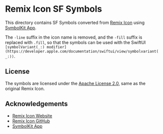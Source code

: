 # Remix Icon SF Symbols

This directory contains SF Symbols converted from [Remix Icon](https://remixicon.com/) using [SymbolKit App](https://symbolkit.app).

The `-line` suffix in the icon name is removed, and the `-fill` suffix is replaced with `.fill`, so that the symbols can be used with the SwiftUI `[symbolVariant(_:) modifier](https://developer.apple.com/documentation/swiftui/view/symbolvariant(_:))`.

## License

The symbols are licensed under the [Apache License 2.0](./LICENSE), same as the original Remix Icon.

## Acknowledgements

-   [Remix Icon Website](https://remixicon.com/)
-   [Remix Icon GitHub](https://github.com/Remix-Design/RemixIcon)
-   [SymbolKit App](https://symbolkit.app)
